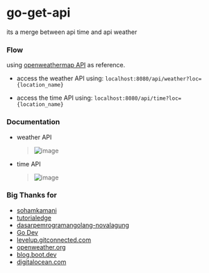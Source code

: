 # go-get-api
its a merge between api time and api weather

### Flow
using [openweathermap API](https://openweathermap.org/) as reference.

- access the weather API using:
`localhost:8080/api/weather?loc={location_name}`

- access the time API using:
`localhost:8080/api/time?loc={location_name}`

### Documentation
- weather API
  > ![image](https://user-images.githubusercontent.com/37493831/194761520-40e7831c-6105-4e9b-8013-79b947a5b5eb.png)
- time API
  > ![image](https://user-images.githubusercontent.com/37493831/194761578-0a297eb6-beed-42a7-8ea8-af9461b14488.png)

### Big Thanks for
- [sohamkamani](https://www.sohamkamani.com/golang/json/)
- [tutorialedge](https://tutorialedge.net/golang/consuming-restful-api-with-go/)
- [dasarpemrogramangolang-novalagung](https://dasarpemrogramangolang.novalagung.com/A-client-http-request-simple.html)
- [Go Dev](https://go.dev/talks/2015/json.slide#11)
- [levelup.gitconnected.com](https://levelup.gitconnected.com/consuming-a-rest-api-using-golang-b323602ba9d8)
- [openweather.org](https://openweathermap.org/current#geocoding)
- [blog.boot.dev](https://blog.boot.dev/golang/golang-date-time/)
- [digitalocean.com](https://www.digitalocean.com/community/tutorials/how-to-use-dates-and-times-in-go)

